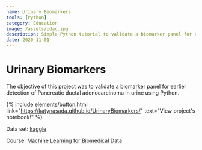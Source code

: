 ```yaml
---
name: Urinary Biomarkers
tools: [Python]
category: Education
image: /assets/pdac.jpg
description: Simple Python tutorial to validate a biomarker panel for earlier detection of PDAC in urine.
date: 2020-11-01
---
```

# Urinary Biomarkers
The objective of this project was to validate a biomarker panel for earlier detection of Pancreatic ductal adenocarcinoma in urine using Python.

{% include elements/button.html link="https://katynasada.github.io/UrinaryBiomarkers/" text="View project's notebook!" %}

Data set: [kaggle](https://www.kaggle.com/datasets/johnjdavisiv/urinary-biomarkers-for-pancreatic-cancer)

Course: [Machine Learning for Biomedical Data](https://en.unav.edu/web/masters-degree-in-biomedical-engineering/study-program)
